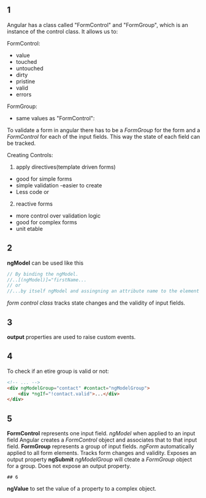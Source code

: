## 1

Angular has a class called "FormControl" and "FormGroup", which is an instance of the control class. It allows us to:

FormControl:

- value
- touched
- untouched
- dirty
- pristine
- valid
- errors

FormGroup:

- same values as "FormControl":

To validate a form in angular there has to be a _FormGroup_ for the form and a _FormControl_ for each of the input fields. This way the state of each field can be tracked.

Creating Controls:

1. apply directives(template driven forms)
- good for simple forms
- simple validation
-easier to create
- Less code
or
2. reactive forms 
- more control over validation logic
- good for complex forms
- unit etable

## 2

**ngModel** can be used like this
```javascript
// By binding the ngModel.
//..[(ngModel)]="firstName...
// or
//...by itself ngModel and assingning an attribute name to the element being used.
```

_form control class_ tracks state changes and the validity of input fields.

## 3

**output** properties are used to raise custom events.

## 4

To check if an etire group is valid or not:

```html
<!-- ... -->
<div ngModelGroup="contact" #contact="ngModelGroup">
    <div *ngIf="!contact.valid">...</div>
</div>
```

## 5

**FormControl** represents one input field.
    _ngModel_ when applied to an input field Angular creates a _FormControl_ object and associates that to that input field.
**FormGroup** represents a group of input fields.
    _ngForm_ automatically applied to all form elements. Tracks form changes and validity. Exposes an output property **ngSubmit**
    _ngModelGroup_ will cteate a _FormGroup_ object for a group. Does not expose an output property.

    ## 6

**ngValue** to set the value of a property to a complex object.